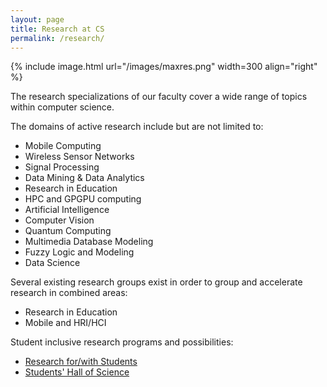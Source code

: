 ```yaml
---
layout: page
title: Research at CS
permalink: /research/
---
```


{% include image.html url="/images/maxres.png" width=300 align="right" %}

The research specializations of our faculty cover a wide range of topics within computer science.  

The domains of active research include but are not limited to:

- Mobile Computing
- Wireless Sensor Networks
- Signal Processing
- Data Mining & Data Analytics
- Research in Education
- HPC and GPGPU computing
- Artificial Intelligence
- Computer Vision
- Quantum Computing
- Multimedia Database Modeling
- Fuzzy Logic and Modeling
- Data Science

Several existing research groups exist in order to group and accelerate research in combined areas:

- Research in Education
- Mobile and HRI/HCI

Student inclusive research programs and possibilities:

- [Research for/with Students](/research/sresearch)
- [Students' Hall of Science](/research/stu)

